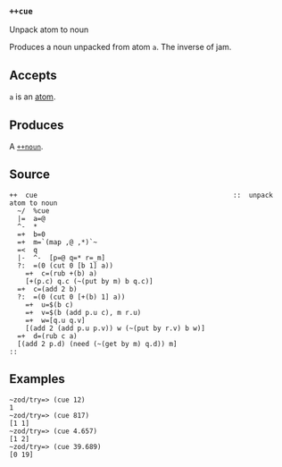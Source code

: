 ### `++cue`

Unpack atom to noun

Produces a noun unpacked from atom `a`. The inverse of jam.

Accepts
-------

`a` is an [atom]().

Produces
--------

A [`++noun`]().

Source
------

    ++  cue                                                 ::  unpack atom to noun
      ~/  %cue
      |=  a=@
      ^-  *
      =+  b=0
      =+  m=`(map ,@ ,*)`~
      =<  q
      |-  ^-  [p=@ q=* r=_m]
      ?:  =(0 (cut 0 [b 1] a))
        =+  c=(rub +(b) a)
        [+(p.c) q.c (~(put by m) b q.c)]
      =+  c=(add 2 b)
      ?:  =(0 (cut 0 [+(b) 1] a))
        =+  u=$(b c)
        =+  v=$(b (add p.u c), m r.u)
        =+  w=[q.u q.v]
        [(add 2 (add p.u p.v)) w (~(put by r.v) b w)]
      =+  d=(rub c a)
      [(add 2 p.d) (need (~(get by m) q.d)) m]
    ::


Examples
--------

    ~zod/try=> (cue 12)
    1
    ~zod/try=> (cue 817)
    [1 1]
    ~zod/try=> (cue 4.657)
    [1 2]
    ~zod/try=> (cue 39.689)
    [0 19]

